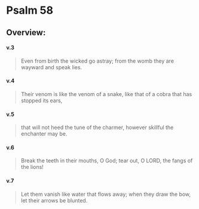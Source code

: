 # Psalm 58

## Overview:


#### v.3
>Even from birth the wicked go astray; from the womb they are wayward and speak lies.

#### v.4
>Their venom is like the venom of a snake, like that of a cobra that has stopped its ears,

#### v.5
>that will not heed the tune of the charmer, however skillful the enchanter may be.

#### v.6
>Break the teeth in their mouths, O God; tear out, O LORD, the fangs of the lions!

#### v.7
>Let them vanish like water that flows away; when they draw the bow, let their arrows be blunted.
